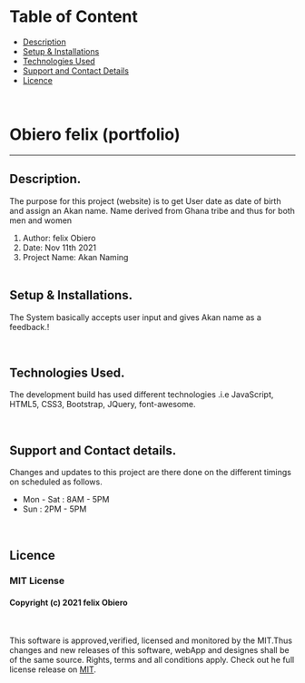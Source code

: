 
# Table of Content

+ [Description](#description)
+ [Setup & Installations](#setup-and-installations)
+ [Technologies Used](#technologies-used)
+ [Support and Contact Details](#support-and-contact-details)
+ [Licence](#licence)

<br/>

# Obiero felix (portfolio) 
<hr>

## Description.
The purpose for this project (website) is to get User date as date of birth and assign an Akan name. Name derived from Ghana tribe and thus for both men and women

<ol>
    <li>Author: felix Obiero</li> 
    <li>Date: Nov 11th 2021</li> 
    <li>Project Name: Akan Naming</li> <br/>
</ol>

## Setup & Installations.
The System basically accepts user input and gives Akan name as a feedback.!

<br/>

## Technologies Used.
The development build has used different technologies .i.e JavaScript, HTML5, CSS3, Bootstrap, JQuery, font-awesome. 

<br/>

## Support and Contact details.
Changes and updates to this project are there done on the different timings on scheduled as follows. 

<ul>
    <li>Mon - Sat : 8AM - 5PM</li>
    <li>Sun : 2PM - 5PM</li>
</ul>

<br/>

## Licence 
### MIT License
<!-- ​<br/> -->
#### Copyright (c) 2021 felix Obiero
<br/>
<!-- <br> -->

This software is approved,verified, licensed and monitored by the MIT.Thus changes and new releases of this software, webApp and designes shall be of the same source. Rights, terms and all conditions apply. Check out he full license release on [MIT](LICENCE).



